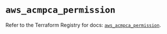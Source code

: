 # `aws_acmpca_permission`

Refer to the Terraform Registry for docs: [`aws_acmpca_permission`](https://registry.terraform.io/providers/hashicorp/aws/5.56.1/docs/resources/acmpca_permission).

